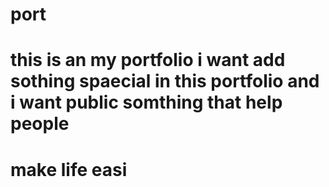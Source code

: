 # port
# this is an my portfolio i want add sothing spaecial in this portfolio and i want public somthing that help people 
# make life easi
